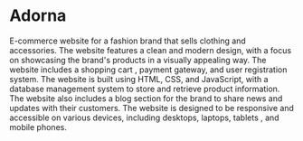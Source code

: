 # Adorna
E-commerce website for a fashion brand that sells clothing and accessories. The website features a clean and modern design, with a focus on showcasing the brand's products in a visually appealing way. The website includes a shopping cart , payment gateway, and user registration system. The website is built using HTML, CSS, and JavaScript, with a database management system to store and retrieve product information. The website also includes a blog section for the brand to share news and updates with their customers. The website is designed to be responsive and accessible on various devices, including desktops, laptops, tablets , and mobile phones.